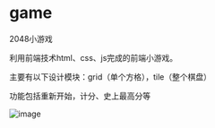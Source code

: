 # game
2048小游戏

利用前端技术html、css、js完成的前端小游戏。

主要有以下设计模块：grid（单个方格），tile（整个棋盘）

功能包括重新开始，计分、史上最高分等

![image](https://user-images.githubusercontent.com/103638902/226092290-331eba35-dd0e-4c20-8e39-e8b30de6a501.png)

